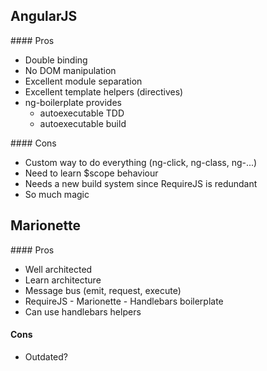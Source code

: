 AngularJS
---------

#### Pros

 * Double binding
 * No DOM manipulation
 * Excellent module separation
 * Excellent template helpers (directives)
 * ng-boilerplate provides
   * autoexecutable TDD
   * autoexecutable build

#### Cons

 * Custom way to do everything (ng-click, ng-class, ng-...)
 * Need to learn $scope behaviour
 * Needs a new build system since RequireJS is redundant
 * So much magic


Marionette
----------

#### Pros

 * Well architected
 * Learn architecture
 * Message bus (emit, request, execute)
 * RequireJS - Marionette - Handlebars boilerplate
 * Can use handlebars helpers

#### Cons

 * Outdated?
